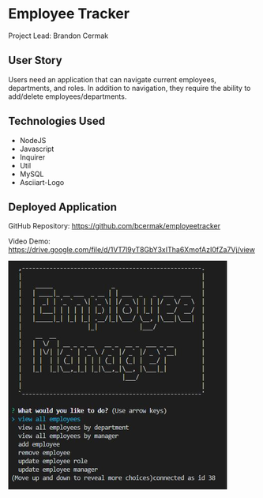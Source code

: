 # Employee Tracker # 

<p>Project Lead: Brandon Cermak</P>

## User Story ##
Users need an application that can navigate current employees, departments, and roles. In addition to navigation, they require the ability to add/delete employees/departments.

## Technologies Used ##
* NodeJS
* Javascript
* Inquirer
* Util
* MySQL
* Asciiart-Logo

## Deployed Application ##

GitHub Repository: https://github.com/bcermak/employeetracker

Video Demo: https://drive.google.com/file/d/1VT7l9yT8GbY3xITha6XmofAzI0fZa7Vj/view

<img src = "assets\firstprompt.JPG" alt = "firstprompt">
